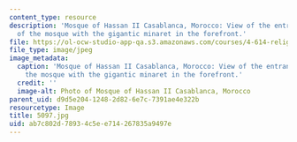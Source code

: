 ```yaml
---
content_type: resource
description: 'Mosque of Hassan II Casablanca, Morocco: View of the entrance facade
  of the mosque with the gigantic minaret in the forefront.'
file: https://ol-ocw-studio-app-qa.s3.amazonaws.com/courses/4-614-religious-architecture-and-islamic-cultures-fall-2002/ab7c802d78934c5ee714267835a9497e_5097.jpg
file_type: image/jpeg
image_metadata:
  caption: 'Mosque of Hassan II Casablanca, Morocco: View of the entrance facade of
    the mosque with the gigantic minaret in the forefront.'
  credit: ''
  image-alt: Photo of Mosque of Hassan II Casablanca, Morocco
parent_uid: d9d5e204-1248-2d82-6e7c-7391ae4e322b
resourcetype: Image
title: 5097.jpg
uid: ab7c802d-7893-4c5e-e714-267835a9497e
---
```

